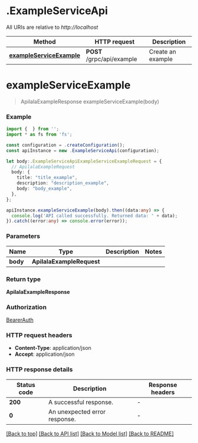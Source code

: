 # .ExampleServiceApi

All URIs are relative to *http://localhost*

Method | HTTP request | Description
------------- | ------------- | -------------
[**exampleServiceExample**](ExampleServiceApi.md#exampleServiceExample) | **POST** /grpc/api/example | Create an example


# **exampleServiceExample**
> ApilalaExampleResponse exampleServiceExample(body)


### Example


```typescript
import {  } from '';
import * as fs from 'fs';

const configuration = .createConfiguration();
const apiInstance = new .ExampleServiceApi(configuration);

let body:.ExampleServiceApiExampleServiceExampleRequest = {
  // ApilalaExampleRequest
  body: {
    title: "title_example",
    description: "description_example",
    body: "body_example",
  },
};

apiInstance.exampleServiceExample(body).then((data:any) => {
  console.log('API called successfully. Returned data: ' + data);
}).catch((error:any) => console.error(error));
```


### Parameters

Name | Type | Description  | Notes
------------- | ------------- | ------------- | -------------
 **body** | **ApilalaExampleRequest**|  |


### Return type

**ApilalaExampleResponse**

### Authorization

[BearerAuth](README.md#BearerAuth)

### HTTP request headers

 - **Content-Type**: application/json
 - **Accept**: application/json


### HTTP response details
| Status code | Description | Response headers |
|-------------|-------------|------------------|
**200** | A successful response. |  -  |
**0** | An unexpected error response. |  -  |

[[Back to top]](#) [[Back to API list]](README.md#documentation-for-api-endpoints) [[Back to Model list]](README.md#documentation-for-models) [[Back to README]](README.md)


